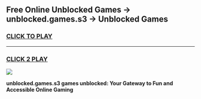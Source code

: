 
## Free Online Unblocked Games → unblocked.games.s3 → Unblocked Games
<h3>
<a href="https://premium.freeplayer.one?title=unblocked.games.s3&ref=21F">CLICK TO PLAY</a></h3>
<hr>

<h3>
<a href="https://premium.freeplayer.one?title=unblocked.games.s3&ref=21F">CLICK 2 PLAY</a>
  
</h3>

<a href="https://premium.freeplayer.one?title=unblocked.games.s3&ref=21F/"><img src="https://clearcache.store/games.png"></a>


**unblocked.games.s3 games unblocked: Your Gateway to Fun and Accessible Online Gaming**
